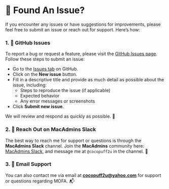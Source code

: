 # 🐞 Found An Issue?

If you encounter any issues or have suggestions for improvements, please feel free to submit an issue or reach out for support. Here’s how:

### 1. **🚨 GitHub Issues**
To report a bug or request a feature, please visit the [GitHub Issues page](https://github.com/cocopuff2u/MOFA/issues). Follow these steps to submit an issue:
- Go to the [Issues tab](https://github.com/cocopuff2u/MOFA/issues) on GitHub.
- Click on the **New issue** button.
- Fill in a descriptive title and provide as much detail as possible about the issue, including:
  - Steps to reproduce the issue (if applicable)
  - Expected behavior
  - Any error messages or screenshots
- Click **Submit new issue**.

We will review and respond as quickly as possible. 💬

### 2. **💬 Reach Out on MacAdmins Slack**
The best way to reach me for support or questions is through the **MacAdmins Slack** channel. Join the **MacAdmins** community here: [MacAdmins Slack](https://macadmins.org/), and message me at `@cocopuff2u` in the channel. 🔄

### 3. **📧 Email Support**
You can also contact me via email at **cocopuff2u@yahoo.com** for support or questions regarding MOFA. 📬
